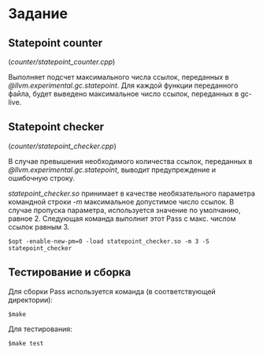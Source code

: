 # Задание

## Statepoint counter
(*counter/statepoint_counter.cpp*)

Выполняет подсчет максимального числа ссылок, переданных в *@llvm.experimental.gc.statepoint*. Для каждой функции переданного файла, будет выведено максимальное число ссылок, переданных в gc-live.

## Statepoint checker
(*counter/statepoint_checker.cpp*)

В случае превышения необходимого количества ссылок, переданных в *@llvm.experimental.gc.statepoint*, выводит предупреждение и ошибочную строку. 

*statepoint_checker.so* принимает в качестве необязательного параметра командной строки *-m* максимальное допустимое число ссылок. В случае пропуска параметра, используется значение по умолчанию, равное 2. Следующая команда выполнит этот Pass с макс. числом ссылок равным 3. 
```
$opt -enable-new-pm=0 -load statepoint_checker.so -m 3 -S statepoint_checker
```

## Тестирование и сборка
Для сборки Pass используется команда (в соответствующей директории):

```
$make
```

Для тестирования:

```
$make test
```

